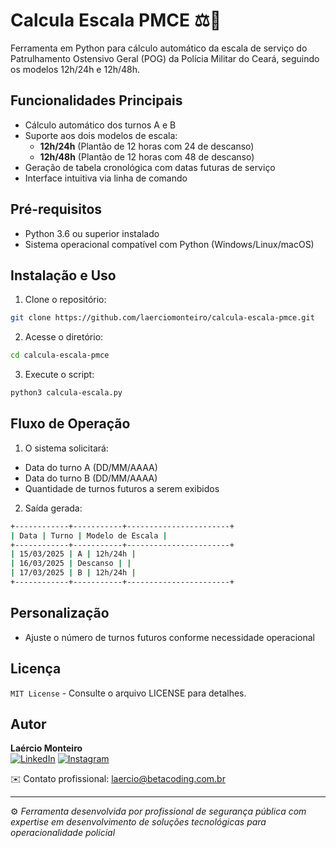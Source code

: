 # Calcula Escala PMCE ⚖️📅

Ferramenta em Python para cálculo automático da escala de serviço do Patrulhamento Ostensivo Geral (POG) da Polícia Militar do Ceará, seguindo os modelos 12h/24h e 12h/48h.

## Funcionalidades Principais
- Cálculo automático dos turnos A e B
- Suporte aos dois modelos de escala:
  - **12h/24h** (Plantão de 12 horas com 24 de descanso)
  - **12h/48h** (Plantão de 12 horas com 48 de descanso)
- Geração de tabela cronológica com datas futuras de serviço
- Interface intuitiva via linha de comando

## Pré-requisitos
- Python 3.6 ou superior instalado
- Sistema operacional compatível com Python (Windows/Linux/macOS)

## Instalação e Uso
1. Clone o repositório:
```bash
git clone https://github.com/laerciomonteiro/calcula-escala-pmce.git
```
2. Acesse o diretório:
```bash
cd calcula-escala-pmce
```
3. Execute o script:
```bash
python3 calcula-escala.py
```

## Fluxo de Operação
1. O sistema solicitará:
- Data do turno A (DD/MM/AAAA)
- Data do turno B (DD/MM/AAAA)
- Quantidade de turnos futuros a serem exibidos

2. Saída gerada:
```bash
+------------+-----------+-----------------------+
| Data | Turno | Modelo de Escala |
+------------+-----------+-----------------------+
| 15/03/2025 | A | 12h/24h |
| 16/03/2025 | Descanso | |
| 17/03/2025 | B | 12h/24h |
+------------+-----------+-----------------------+
```

## Personalização
- Ajuste o número de turnos futuros conforme necessidade operacional

## Licença
`MIT License` - Consulte o arquivo LICENSE para detalhes.

## Autor
**Laércio Monteiro**  
[![LinkedIn](https://img.shields.io/badge/LinkedIn-0077B5?style=flat&logo=linkedin)](https://www.linkedin.com/in/laercio-monteiro)
[![Instagram](https://img.shields.io/badge/Instagram-E4405F?style=flat&logo=instagram)](https://instagram.com/laercio.monteiro_)

✉️ Contato profissional: laercio@betacoding.com.br

---

⚙️ *Ferramenta desenvolvida por profissional de segurança pública com expertise em desenvolvimento de soluções tecnológicas para operacionalidade policial*
